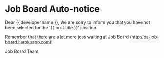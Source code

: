Job Board Auto-notice
=====================

Dear {{ developer.name }},
We are sorry to inform you that you have not been selected for the '{{ post.title }}' position.

Remember that there are a lot more jobs waiting at Job Board (http://os-job-board.herokuapp.com)!

Job Board Team
